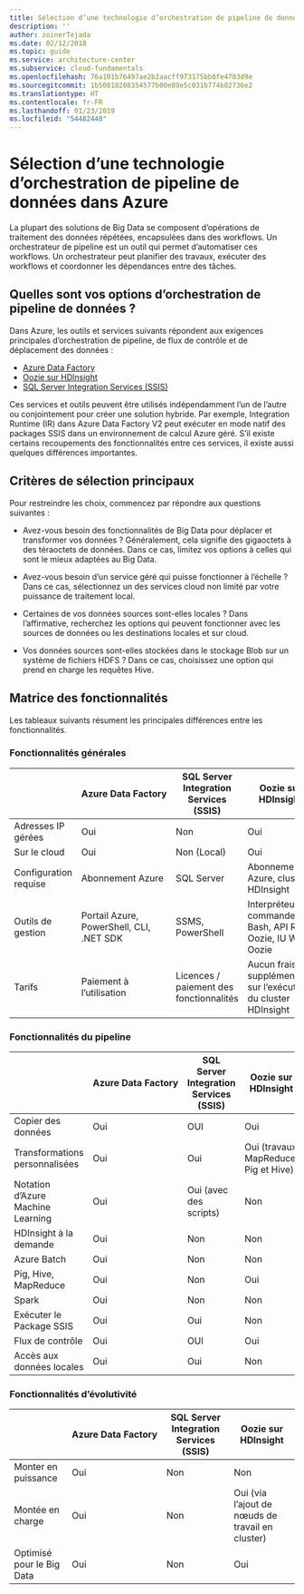 ```yaml
---
title: Sélection d’une technologie d’orchestration de pipeline de données
description: ''
author: zoinerTejada
ms.date: 02/12/2018
ms.topic: guide
ms.service: architecture-center
ms.subservice: cloud-fundamentals
ms.openlocfilehash: 76a101b76497ae2b2aacff973175bb0fe4703d9e
ms.sourcegitcommit: 1b50810208354577b00e89e5c031b774b02736e2
ms.translationtype: HT
ms.contentlocale: fr-FR
ms.lasthandoff: 01/23/2019
ms.locfileid: "54482440"
---
```

# <a name="choosing-a-data-pipeline-orchestration-technology-in-azure"></a>Sélection d’une technologie d’orchestration de pipeline de données dans Azure

La plupart des solutions de Big Data se composent d’opérations de traitement des données répétées, encapsulées dans des workflows. Un orchestrateur de pipeline est un outil qui permet d’automatiser ces workflows. Un orchestrateur peut planifier des travaux, exécuter des workflows et coordonner les dépendances entre des tâches.

## <a name="what-are-your-options-for-data-pipeline-orchestration"></a>Quelles sont vos options d’orchestration de pipeline de données ?

Dans Azure, les outils et services suivants répondent aux exigences principales d’orchestration de pipeline, de flux de contrôle et de déplacement des données :

- [Azure Data Factory](/azure/data-factory/)
- [Oozie sur HDInsight](/azure/hdinsight/hdinsight-use-oozie-linux-mac)
- [SQL Server Integration Services (SSIS)](/sql/integration-services/sql-server-integration-services)

Ces services et outils peuvent être utilisés indépendamment l’un de l’autre ou conjointement pour créer une solution hybride. Par exemple, Integration Runtime (IR) dans Azure Data Factory V2 peut exécuter en mode natif des packages SSIS dans un environnement de calcul Azure géré. S’il existe certains recoupements des fonctionnalités entre ces services, il existe aussi quelques différences importantes.

## <a name="key-selection-criteria"></a>Critères de sélection principaux

Pour restreindre les choix, commencez par répondre aux questions suivantes :

- Avez-vous besoin des fonctionnalités de Big Data pour déplacer et transformer vos données ? Généralement, cela signifie des gigaoctets à des téraoctets de données. Dans ce cas, limitez vos options à celles qui sont le mieux adaptées au Big Data.

- Avez-vous besoin d’un service géré qui puisse fonctionner à l’échelle ? Dans ce cas, sélectionnez un des services cloud non limité par votre puissance de traitement local.

- Certaines de vos données sources sont-elles locales ? Dans l’affirmative, recherchez les options qui peuvent fonctionner avec les sources de données ou les destinations locales et sur cloud.

- Vos données sources sont-elles stockées dans le stockage Blob sur un système de fichiers HDFS ? Dans ce cas, choisissez une option qui prend en charge les requêtes Hive.

## <a name="capability-matrix"></a>Matrice des fonctionnalités

Les tableaux suivants résument les principales différences entre les fonctionnalités.

### <a name="general-capabilities"></a>Fonctionnalités générales

| | Azure Data Factory | SQL Server Integration Services (SSIS) | Oozie sur HDInsight
| --- | --- | --- | --- |
| Adresses IP gérées | Oui | Non  | Oui |
| Sur le cloud | Oui | Non (Local) | Oui |
| Configuration requise | Abonnement Azure | SQL Server  | Abonnement Azure, cluster HDInsight |
| Outils de gestion | Portail Azure, PowerShell, CLI, .NET SDK | SSMS, PowerShell | Interpréteur de commandes Bash, API REST Oozie, IU Web Oozie |
| Tarifs | Paiement à l’utilisation | Licences / paiement des fonctionnalités | Aucun frais supplémentaire sur l’exécution du cluster HDInsight |

### <a name="pipeline-capabilities"></a>Fonctionnalités du pipeline

| | Azure Data Factory | SQL Server Integration Services (SSIS) | Oozie sur HDInsight
| --- | --- | --- | --- |
| Copier des données | Oui | OUI | Oui |
| Transformations personnalisées | Oui | Oui | Oui (travaux MapReduce, Pig et Hive) |
| Notation d’Azure Machine Learning | Oui | Oui (avec des scripts) | Non  |
| HDInsight à la demande | Oui | Non  | Non  |
| Azure Batch | Oui | Non  | Non  |
| Pig, Hive, MapReduce | Oui | Non  | Oui |
| Spark | Oui | Non  | Non  |
| Exécuter le Package SSIS | Oui | Oui | Non  |
| Flux de contrôle | Oui | OUI | Oui |
| Accès aux données locales | Oui | Oui | Non  |

### <a name="scalability-capabilities"></a>Fonctionnalités d’évolutivité

| | Azure Data Factory | SQL Server Integration Services (SSIS) | Oozie sur HDInsight
| --- | --- | --- | --- |
| Monter en puissance | Oui | Non  | Non  |
| Montée en charge | Oui | Non  | Oui (via l’ajout de nœuds de travail en cluster) |
| Optimisé pour le Big Data | Oui | Non  | Oui |

